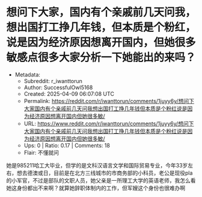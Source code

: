 # 想问下大家，国内有个亲戚前几天问我，想出国打工挣几年钱，但本质是个粉红，说是因为经济原因想离开国内，但她很多敏感点很多大家分析一下她能出的来吗？

- Metadata:
  - Subreddit: r_iwanttorun
  - Author: SuccessfulOwl5168
  - Created: 2025-04-09 06:07:08 UTC
  - Permalink: https://reddit.com/r/iwanttorun/comments/1juyy6y/想问下大家国内有个亲戚前几天问我想出国打工挣几年钱但本质是个粉红说是因为经济原因想离开国内但她很多敏/
  - URL: https://www.reddit.com/r/iwanttorun/comments/1juyy6y/想问下大家国内有个亲戚前几天问我想出国打工挣几年钱但本质是个粉红说是因为经济原因想离开国内但她很多敏/
  - Ups: 0 | Ratio: 0.17 | Comments: 18
  - Flair: 不懂就问


她是985211哈工大毕业，但学的是文科汉语言文学和国际贸易专业，今年33岁左右，想去德澳或日，目前是在北方三线城市的市商务部的小科员，老公是现役pla的小军官，不过是部队的文职人员，她父亲是一所理工大学的英语老师，我怎么看她这身份都出不来啊？就算她辞职体制内的工作，但军嫂这个身份也很难办啊

